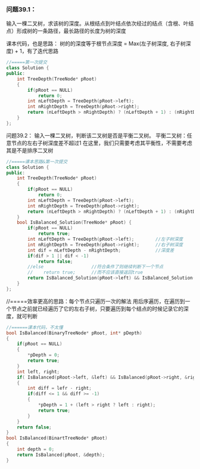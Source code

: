 ### 问题39.1：
输入一棵二叉树，求该树的深度。从根结点到叶结点依次经过的结点（含根、叶结点）形成树的一条路径，最长路径的长度为树的深度

课本代码，也是思路：
树的的深度等于根节点深度 = Max(左子树深度, 右子树深度) + 1，有了迭代思路

```c++
//=====第一次提交
class Solution {
public:
    int TreeDepth(TreeNode* pRoot)
    {
        if(pRoot == NULL)
            return 0;
        int nLeftDepth = TreeDepth(pRoot->left);
        int nRightDepth = TreeDepth(pRoot->right);
        return (nLeftDepth > nRightDepth) ? (nLeftDepth + 1) : (nRightDepth + 1);
    }
};
```

问题39.2：
输入一棵二叉树，判断该二叉树是否是平衡二叉树。
平衡二叉树：任意节点的左右子树深度差不超过1
在这里，我们只需要考虑其平衡性，不需要考虑其是不是排序二叉树
```c++
//=====课本思路&第一次提交
class Solution {
public:
    int TreeDepth(TreeNode* pRoot)
    {
        if(pRoot == NULL)
            return 0;
        int nLeftDepth = TreeDepth(pRoot->left);
        int nRightDepth = TreeDepth(pRoot->right);
        return (nLeftDepth > nRightDepth) ? (nLeftDepth + 1) : (nRightDepth + 1);
    }
    bool IsBalanced_Solution(TreeNode* pRoot) {
        if(pRoot == NULL)
            return true;
        int nLeftDepth = TreeDepth(pRoot->left);        //左子树深度
        int nRightDepth = TreeDepth(pRoot->right);      //右子树深度
        int dif = nLeftDepth - nRightDepth;             //深度差
        if(dif > 1 || dif < -1)
            return false;
        //else                  //符合条件了则继续判断下一个节点
        //    return true;      //而不应该直接返回true
        return IsBalanced_Solution(pRoot->left) && IsBalanced_Solution(pRoot->right);
    }
};
```
//=====效率更高的思路：每个节点只遍历一次的解法
用后序遍历，在遍历到一个节点之前就已经遍历了它的左右子树，只要遍历到每个结点的时候记录它的深度，就可判断

```c++
//======课本代码，不太懂
bool IsBalanced(BinaryTreeNode* pRoot, int* pDepth)
{
    if(pRoot == NULL)
    {
        *pDepth = 0;
        return true;
    }
    int left, right;
    if( IsBalanced(pRoot->left, &left) && IsBalanced(pRoot->right, &right) )
    {
        int diff = lefr - right;
        if(diff <= 1 && diff >= -1)
        {
            *pDepth = 1 + (left > right ? left : right);
            return true;
        }
    }
    return false;
}
bool IsBalanced(BinartTreeNode* pRoot)
{
    int depth = 0;
    return IsBalanced(pRoot, &depth);
}

```




















